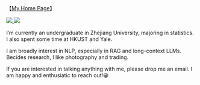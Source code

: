 

【[My Home Page](https://frankgu3528.github.io)】

<a href="https://github.com/FrankGu3528">
  <img src="https://img.shields.io/github/followers/FrankGu3528">
</a>
<a href="https://github.com/FrankGu3528">
   <img src="https://komarev.com/ghpvc/?username=FrankGu3528">
</a>

I’m currently an undergraduate in Zhejiang University, majoring in statistics. I also spent some time at HKUST and Yale.

I am broadly interest in NLP, especially in RAG and long-context LLMs. Becides research, I like photography and trading.

If you are interested in talking anything with me, please drop me an email. I am happy and enthusiatic to reach out!😀

